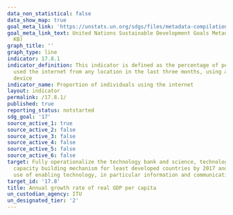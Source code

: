 ```yaml
---
data_non_statistical: false
data_show_map: true
goal_meta_link: 'https://unstats.un.org/sdgs/files/metadata-compilation/Metadata-Goal-3.pdf '
goal_meta_link_text: United Nations Sustainable Development Goals Metadata (PDF 225
  KB)
graph_title: ''
graph_type: line
indicator: 17.8.1
indicator_definition: This indicator is defined as the percentage of people who have
  used the internet from any location in the last three months, using any internet-capable
  device
indicator_name: Proportion of individuals using the internet
layout: indicator
permalink: /17.8.1/
published: true
reporting_status: notstarted
sdg_goal: '17'
source_active_1: true
source_active_2: false
source_active_3: false
source_active_4: false
source_active_5: false
source_active_6: false
target: Fully operationalize the technology bank and science, technology and innovation
  capacity building mechanism for least developed countries by 2017 and enhance the
  use of enabling technology, in particular information and communications technology
target_id: '17.8'
title: Annual growth rate of real GDP per capita
un_custodian_agency: ITU
un_designated_tier: '2'
---
```

